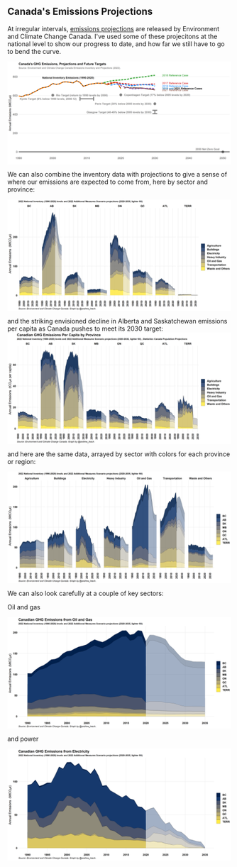 ## Canada's Emissions Projections

At irregular intervals, [emissions projections](https://www.canada.ca/en/environment-climate-change/services/climate-change/greenhouse-gas-emissions/projections.html) are released by Environment and Climate Change Canada. I've used some of these projecitons at the national level to show our progress to date, and how far we still have to go to bend the curve.

<a href="images/emissions_and_targets_simple.png" target="_blank">
  <img border="0" align="center"  src="images/emissions_and_targets_proj.png"/>
</a>

We can also combine the inventory data with projections to give a sense of where our emissions are expected to come from, here by sector and province:

<a href="images/inventory_proj.png" target="_blank">
  <img border="0" align="center"  src="images/inventory_proj.png"/>
</a>

and the striking envisioned decline in Alberta and Saskatchewan emissions per capita as Canada pushes to meet its 2030 target:
<a href="images/inventory_proj_pc.png" target="_blank">
  <img border="0" align="center"  src="images/inventory_proj_pc.png"/>
</a>



and here are the same data, arrayed by sector with colors for each province or region:

<a href="images/sector_proj.png" target="_blank">
  <img border="0" align="center"  src="images/sector_proj.png"/>
</a>



We can also look carefully at a couple of key sectors: 

Oil and gas

<a href="images/oil_proj" target="_blank">
  <img border="0" align="center"  src="images/oil_proj.png"/>
</a>

and power

<a href="images/power_proj.png" target="_blank">
  <img border="0" align="center"  src="images/power_proj.png"/>
</a>
